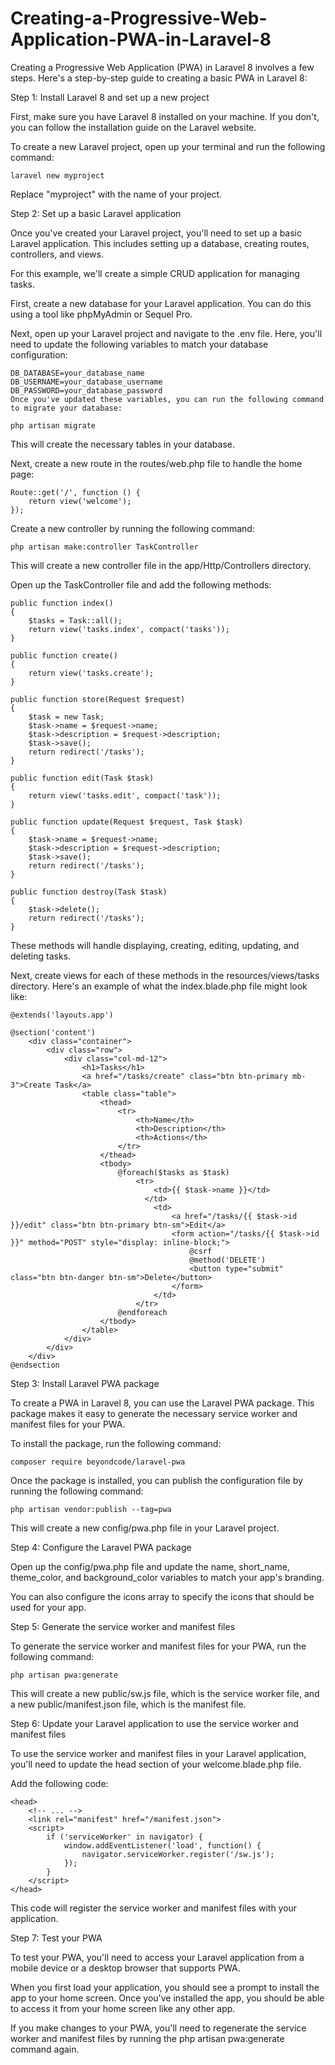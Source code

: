 # Creating-a-Progressive-Web-Application-PWA-in-Laravel-8

Creating a Progressive Web Application (PWA) in Laravel 8 involves a few steps. Here's a step-by-step guide to creating a basic PWA in Laravel 8:

Step 1: Install Laravel 8 and set up a new project

First, make sure you have Laravel 8 installed on your machine. If you don't, you can follow the installation guide on the Laravel website.

To create a new Laravel project, open up your terminal and run the following command:

```
laravel new myproject
```
Replace "myproject" with the name of your project.

Step 2: Set up a basic Laravel application

Once you've created your Laravel project, you'll need to set up a basic Laravel application. This includes setting up a database, creating routes, controllers, and views.

For this example, we'll create a simple CRUD application for managing tasks.

First, create a new database for your Laravel application. You can do this using a tool like phpMyAdmin or Sequel Pro.

Next, open up your Laravel project and navigate to the .env file. Here, you'll need to update the following variables to match your database configuration:

 
```
DB_DATABASE=your_database_name
DB_USERNAME=your_database_username
DB_PASSWORD=your_database_password
Once you've updated these variables, you can run the following command to migrate your database:
```
```
php artisan migrate
```
This will create the necessary tables in your database.

Next, create a new route in the routes/web.php file to handle the home page:

```
Route::get('/', function () {
    return view('welcome');
});
```
Create a new controller by running the following command:

```
php artisan make:controller TaskController
```
This will create a new controller file in the app/Http/Controllers directory.

Open up the TaskController file and add the following methods:

```
public function index()
{
    $tasks = Task::all();
    return view('tasks.index', compact('tasks'));
}

public function create()
{
    return view('tasks.create');
}

public function store(Request $request)
{
    $task = new Task;
    $task->name = $request->name;
    $task->description = $request->description;
    $task->save();
    return redirect('/tasks');
}

public function edit(Task $task)
{
    return view('tasks.edit', compact('task'));
}

public function update(Request $request, Task $task)
{
    $task->name = $request->name;
    $task->description = $request->description;
    $task->save();
    return redirect('/tasks');
}

public function destroy(Task $task)
{
    $task->delete();
    return redirect('/tasks');
}
```
These methods will handle displaying, creating, editing, updating, and deleting tasks.

Next, create views for each of these methods in the resources/views/tasks directory. Here's an example of what the index.blade.php file might look like:

```
@extends('layouts.app')

@section('content')
    <div class="container">
        <div class="row">
            <div class="col-md-12">
                <h1>Tasks</h1>
                <a href="/tasks/create" class="btn btn-primary mb-3">Create Task</a>
                <table class="table">
                    <thead>
                        <tr>
                            <th>Name</th>
                            <th>Description</th>
                            <th>Actions</th>
                        </tr>
                    </thead>
                    <tbody>
                        @foreach($tasks as $task)
                            <tr>
                                <td>{{ $task->name }}</td>
                              </td>
                                <td>
                                    <a href="/tasks/{{ $task->id }}/edit" class="btn btn-primary btn-sm">Edit</a>
                                    <form action="/tasks/{{ $task->id }}" method="POST" style="display: inline-block;">
                                        @csrf
                                        @method('DELETE')
                                        <button type="submit" class="btn btn-danger btn-sm">Delete</button>
                                    </form>
                                </td>
                            </tr>
                        @endforeach
                    </tbody>
                </table>
            </div>
        </div>
    </div>
@endsection
```
Step 3: Install Laravel PWA package

To create a PWA in Laravel 8, you can use the Laravel PWA package. This package makes it easy to generate the necessary service worker and manifest files for your PWA.

To install the package, run the following command:

```
composer require beyondcode/laravel-pwa
```
Once the package is installed, you can publish the configuration file by running the following command:

```
php artisan vendor:publish --tag=pwa
```
This will create a new config/pwa.php file in your Laravel project.

Step 4: Configure the Laravel PWA package

Open up the config/pwa.php file and update the name, short_name, theme_color, and background_color variables to match your app's branding.

You can also configure the icons array to specify the icons that should be used for your app.

Step 5: Generate the service worker and manifest files

To generate the service worker and manifest files for your PWA, run the following command:

```
php artisan pwa:generate
```
This will create a new public/sw.js file, which is the service worker file, and a new public/manifest.json file, which is the manifest file.

Step 6: Update your Laravel application to use the service worker and manifest files

To use the service worker and manifest files in your Laravel application, you'll need to update the head section of your welcome.blade.php file.

Add the following code:

```
<head>
    <!-- ... -->
    <link rel="manifest" href="/manifest.json">
    <script>
        if ('serviceWorker' in navigator) {
            window.addEventListener('load', function() {
                navigator.serviceWorker.register('/sw.js');
            });
        }
    </script>
</head>
```
This code will register the service worker and manifest files with your application.

Step 7: Test your PWA

To test your PWA, you'll need to access your Laravel application from a mobile device or a desktop browser that supports PWA.

When you first load your application, you should see a prompt to install the app to your home screen. Once you've installed the app, you should be able to access it from your home screen like any other app.

If you make changes to your PWA, you'll need to regenerate the service worker and manifest files by running the php artisan pwa:generate command again.
